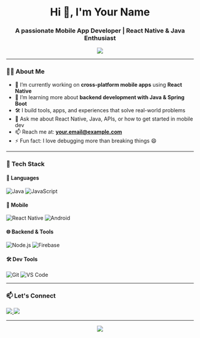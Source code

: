 <!-- GitHub Profile README -->

<h1 align="center">Hi 👋, I'm Your Name</h1>
<h3 align="center">A passionate Mobile App Developer | React Native & Java Enthusiast</h3>

<p align="center">
  <img src="https://readme-typing-svg.demolab.com/?lines=React+Native+Developer;Java+Backend+Explorer;Open+Source+Contributor;Tech+Learner+For+Life&center=true&width=500&height=30" />
</p>

---

### 🧑‍💻 About Me

- 🔭 I’m currently working on **cross-platform mobile apps** using **React Native**  
- 🌱 I’m learning more about **backend development with Java & Spring Boot**
- 🛠️ I build tools, apps, and experiences that solve real-world problems
- 💬 Ask me about React Native, Java, APIs, or how to get started in mobile dev
- 📫 Reach me at: **your.email@example.com**
- ⚡ Fun fact: I love debugging more than breaking things 😄

---

### 💼 Tech Stack

#### 🚀 Languages
![Java](https://img.shields.io/badge/Java-%23ED8B00.svg?style=for-the-badge&logo=java&logoColor=white)
![JavaScript](https://img.shields.io/badge/JavaScript-F7DF1E?style=for-the-badge&logo=javascript&logoColor=black)

#### 📱 Mobile
![React Native](https://img.shields.io/badge/React%20Native-20232A?style=for-the-badge&logo=react&logoColor=61DAFB)
![Android](https://img.shields.io/badge/Android-3DDC84?style=for-the-badge&logo=android&logoColor=white)

#### 🌐 Backend & Tools
![Node.js](https://img.shields.io/badge/Node.js-339933?style=for-the-badge&logo=nodedotjs&logoColor=white)
![Firebase](https://img.shields.io/badge/Firebase-ffca28?style=for-the-badge&logo=firebase&logoColor=black)

#### 🛠️ Dev Tools
![Git](https://img.shields.io/badge/Git-F05032?style=for-the-badge&logo=git&logoColor=white)
![VS Code](https://img.shields.io/badge/VS%20Code-007ACC?style=for-the-badge&logo=visual-studio-code&logoColor=white)

---





### 📫 Let's Connect

<p align="left">
  <a href="https://linkedin.com/in/your-linkedin](https://www.linkedin.com/in/kewal-bhattarai/" target="_blank">
    <img src="https://img.shields.io/badge/LinkedIn-blue?style=for-the-badge&logo=linkedin" />
  </a>
  <a href="mailto:kewal.bhattarai11@gmail.com
    <img src="https://img.shields.io/badge/Gmail-red?style=for-the-badge&logo=gmail&logoColor=white" />
  </a>
  <a href="https://github.com/kewalbhatt">
    <img src="https://img.shields.io/badge/GitHub-100000?style=for-the-badge&logo=github&logoColor=white" />
  </a>
</p>

---

<p align="center">
  <img src="https://visitor-badge.laobi.icu/badge?page_id=your-username" />
</p>
